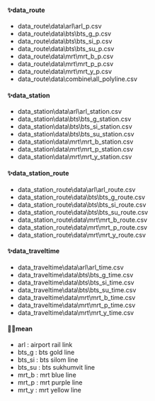 #### ✨data_route
* data_route\data\arl\arl_p.csv
* data_route\data\bts\bts_g_p.csv
* data_route\data\bts\bts_si_p.csv
* data_route\data\bts\bts_su_p.csv
* data_route\data\mrt\mrt_b_p.csv
* data_route\data\mrt\mrt_p_p.csv
* data_route\data\mrt\mrt_y_p.csv
* data_route\data\combine\all_polyline.csv

#### ✨data_station
* data_station\data\arl\arl_station.csv
* data_station\data\bts\bts_g_station.csv
* data_station\data\bts\bts_si_station.csv
* data_station\data\bts\bts_su_station.csv
* data_station\data\mrt\mrt_b_station.csv
* data_station\data\mrt\mrt_p_station.csv
* data_station\data\mrt\mrt_y_station.csv

#### ✨data_station_route
* data_station_route\data\arl\arl_route.csv
* data_station_route\data\bts\bts_g_route.csv
* data_station_route\data\bts\bts_si_route.csv
* data_station_route\data\bts\bts_su_route.csv
* data_station_route\data\mrt\mrt_b_route.csv
* data_station_route\data\mrt\mrt_p_route.csv
* data_station_route\data\mrt\mrt_y_route.csv

#### ✨data_traveltime
* data_traveltime\data\arl\arl_time.csv
* data_traveltime\data\bts\bts_g_time.csv
* data_traveltime\data\bts\bts_si_time.csv
* data_traveltime\data\bts\bts_su_time.csv
* data_traveltime\data\mrt\mrt_b_time.csv
* data_traveltime\data\mrt\mrt_p_time.csv
* data_traveltime\data\mrt\mrt_y_time.csv

#### 🐱‍👤mean
* arl : airport rail link
* bts_g : bts gold line
* bts_si : bts silom line
* bts_su : bts sukhumvit line
* mrt_b : mrt blue line
* mrt_p : mrt purple line
* mrt_y : mrt yellow line
